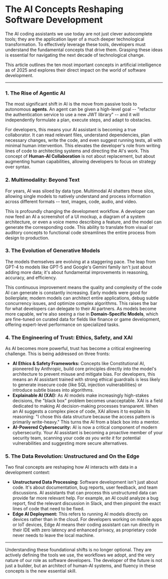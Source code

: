 # The AI Concepts Reshaping Software Development

The AI coding assistants we use today are not just clever autocomplete tools; they are the application layer of a much deeper technological transformation. To effectively leverage these tools, developers must understand the fundamental concepts that drive them. Grasping these ideas is essential for navigating the next decade of technological change.

This article outlines the ten most important concepts in artificial intelligence as of 2025 and explores their direct impact on the world of software development.

---

### 1. The Rise of Agentic AI
The most significant shift in AI is the move from passive tools to autonomous **agents**. An agent can be given a high-level goal -- "refactor the authentication service to use a new JWT library" -- and it will independently formulate a plan, execute steps, and adapt to obstacles.

For developers, this means your AI assistant is becoming a true collaborator. It can read relevant files, understand dependencies, plan necessary changes, write the code, and even suggest running tests, all with minimal human intervention. This elevates the developer's role from writing lines of code to architecting systems and directing the AI's work. This concept of **Human-AI Collaboration** is not about replacement, but about augmenting human capabilities, allowing developers to focus on strategy over syntax.

### 2. Multimodality: Beyond Text
For years, AI was siloed by data type. Multimodal AI shatters these silos, allowing single models to natively understand and process information across different formats -- text, images, code, audio, and video.

This is profoundly changing the development workflow. A developer can now feed an AI a screenshot of a UI mockup, a diagram of a system architecture, or even a voice memo describing a feature, and the model can generate the corresponding code. This ability to translate from visual or auditory concepts to functional code streamlines the entire process from design to production.

### 3. The Evolution of Generative Models
The models themselves are evolving at a staggering pace. The leap from GPT-4 to models like GPT-5 and Google's Gemini family isn't just about adding more data; it's about fundamental improvements in reasoning, accuracy, and efficiency.

This continuous improvement means the quality and complexity of the code AI can generate is constantly increasing. Early models were good for boilerplate; modern models can architect entire applications, debug subtle concurrency issues, and optimize complex algorithms. This raises the bar for what developers can delegate to their AI partners. As models become more capable, we're also seeing a rise in **Domain-Specific Models**, which are fine-tuned on curated data for fields like finance or game development, offering expert-level performance on specialized tasks.

### 4. The Engineering of Trust: Ethics, Safety, and XAI
As AI becomes more powerful, trust has become a critical engineering challenge. This is being addressed on three fronts:
- **AI Ethics & Safety Frameworks:** Concepts like Constitutional AI, pioneered by Anthropic, build core principles directly into the model's architecture to prevent misuse and mitigate bias. For developers, this means an AI assistant trained with strong ethical guardrails is less likely to generate insecure code (like SQL injection vulnerabilities) or introduce subtle biases into algorithms.
- **Explainable AI (XAI):** As AI models make increasingly high-stakes decisions, the "black box" problem becomes unacceptable. XAI is a field dedicated to making AI decision-making processes transparent. When an AI suggests a complex piece of code, XAI allows it to explain its reasoning: "I chose this data structure because the access pattern is primarily write-heavy." This turns the AI from a black box into a mentor.
- **AI-Powered Cybersecurity:** AI is now a critical component of modern cybersecurity. Your AI assistant is becoming a proactive member of your security team, scanning your code *as you write it* for potential vulnerabilities and suggesting more secure alternatives.

### 5. The Data Revolution: Unstructured and On the Edge
Two final concepts are reshaping how AI interacts with data in a development context:
- **Unstructured Data Processing:** Software development isn't just about code. It's about documentation, bug reports, user feedback, and team discussions. AI assistants that can process this unstructured data can provide far more relevant help. For example, an AI could analyze a bug report, find the relevant discussion in Slack, and then pinpoint the exact lines of code that need to be fixed.
- **Edge AI Deployment:** This refers to running AI models directly on devices rather than in the cloud. For developers working on mobile apps or IoT devices, Edge AI means their coding assistant can run directly in their IDE with zero latency and enhanced privacy, as proprietary code never needs to leave the local machine.

---

Understanding these foundational shifts is no longer optional. They are actively defining the tools we use, the workflows we adopt, and the very nature of our role as software developers. The developer of the future is not just a builder, but an architect of human-AI systems, and fluency in these concepts is the new essential skill.
